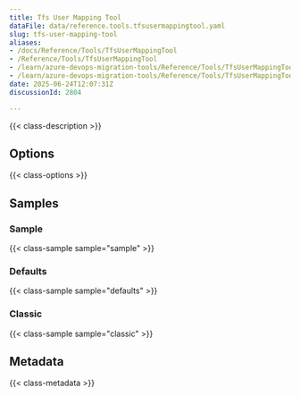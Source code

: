 ```yaml
---
title: Tfs User Mapping Tool
dataFile: data/reference.tools.tfsusermappingtool.yaml
slug: tfs-user-mapping-tool
aliases:
- /docs/Reference/Tools/TfsUserMappingTool
- /Reference/Tools/TfsUserMappingTool
- /learn/azure-devops-migration-tools/Reference/Tools/TfsUserMappingTool
- /learn/azure-devops-migration-tools/Reference/Tools/TfsUserMappingTool/index.md
date: 2025-06-24T12:07:31Z
discussionId: 2804

---
```

{{< class-description >}}

## Options

{{< class-options >}}

## Samples

### Sample

{{< class-sample sample="sample" >}}

### Defaults

{{< class-sample sample="defaults" >}}

### Classic

{{< class-sample sample="classic" >}}

## Metadata

{{< class-metadata >}}
